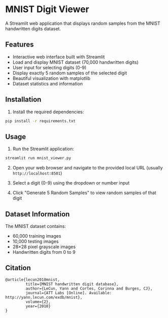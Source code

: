 # MNIST Digit Viewer

A Streamlit web application that displays random samples from the MNIST handwritten digits dataset.

## Features

- Interactive web interface built with Streamlit
- Load and display MNIST dataset (70,000 handwritten digits)
- User input for selecting digits (0-9)
- Display exactly 5 random samples of the selected digit
- Beautiful visualization with matplotlib
- Dataset statistics and information

## Installation

1. Install the required dependencies:
```bash
pip install -r requirements.txt
```

## Usage

1. Run the Streamlit application:
```bash
streamlit run mnist_viewer.py
```

2. Open your web browser and navigate to the provided local URL (usually `http://localhost:8501`)

3. Select a digit (0-9) using the dropdown or number input

4. Click "Generate 5 Random Samples" to view random samples of that digit

## Dataset Information

The MNIST dataset contains:
- 60,000 training images
- 10,000 testing images
- 28×28 pixel grayscale images
- Handwritten digits from 0 to 9

## Citation

```
@article{lecun2010mnist,
         title={MNIST handwritten digit database},
         author={LeCun, Yann and Cortes, Corinna and Burges, CJ},
         journal={ATT Labs [Online]. Available: http://yann.lecun.com/exdb/mnist},
         volume={2},
         year={2010}
}
```
